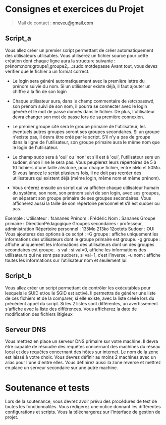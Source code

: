 # Consignes et exercices du Projet
>Mail de contact : nneveu@gmail.com

## Script_a
Vous allez créer un premier script permettant de créer automatiquement des utilisateurs 
utilisables. Vous utiliserez un fichier source pour cette création dont chaque ligne aura la 
structure suivante :
prénom:nom:groupe1,groupe2,…:sudo:motdepasse
Avant tout, vous devez vérifier que le fichier a un format correct.

- Le login sera généré automatiquement avec la première lettre du prénom suivie du nom. 
Si un utilisateur existe déjà, il faut ajouter un chiffre à la fin de son login
- Chaque utilisateur aura, dans le champ commentaire de /etc/passwd, son prénom suivi 
de son nom, il pourra se connecter avec le login généré et le mot de passe donnés dans 
le fichier. De plus, l'utilisateur devra changer son mot de passe lors de sa première
connexion.

- Le premier groupe cité sera le groupe primaire de l'utilisateur, les éventuels autres 
groupes seront ses groupes secondaires. Si un groupe n'existe pas, il devra être créé par 
le script. S'il n'y a pas de groupe dans la ligne de l'utilisateur, son groupe primaire aura le 
même nom que le login de l'utilisateur.

- Le champ sudo sera à 'oui' ou 'non' et s'il est à 'oui', l'utilisateur sera un sudoer, sinon il 
ne le sera pas.
Vous peuplerez leurs répertoires de 5 à 10 fichiers d'une taille aléatoire, pour chaque fichier, entre 
5Mo et 50Mo. Si vous lancez le script plusieurs fois, il ne doit pas recréer des utilisateurs qui 
existent déjà (même login, même nom et même prénom).

- Vous créerez ensuite un script qui va afficher chaque utilisateur humain du système, son nom, 
son prénom suivi de son login, avec ses groupes, en séparant son groupe primaire de ses groupes 
secondaires. Vous afficherez aussi la taille de son répertoire personnel et s’il est sudoer ou pas.

Exemple :
Utilisateur : fsananes
Prénom : Frédéric
Nom : Sananes
Groupe primaire : DirectionPédagogique
Groupes secondaires : professeur, administration
Répertoire personnel : 135Mo 213ko 12octets
Sudoer : OUI
Vous ajouterez des options à ce script :
-G groupe : affiche uniquement les informations des utilisateurs dont le groupe primaire est groupe.
-g groupe : affiche uniquement les informations des utilisateurs dont un des groupes secondaires est 
groupe.
-s val : si val=0, affiche les informations des utilisateurs qui ne sont pas sudoers, si val=1, c’est l’inverse.
-u nom : affiche toutes les informations sur l’utilisateur nom et seulement lui


## Script_b
Vous allez créer un script permettant de contrôler les exécutables pour lesquels le SUID et/ou le 
SGID est activé. Il permettra de générer une liste de ces fichiers et de la comparer, si elle existe, 
avec la liste créée lors du précédent appel du script.
Si les 2 listes sont différentes, un avertissement s'affiche avec la liste des différences. Vous 
afficherez la date de modification des fichiers litigieux

## Serveur DNS
Vous mettrez en place un serveur DNS primaire sur votre machine. Il devra être capable de résoudre des 
requêtes concernant des machines du réseau local et des requêtes concernant des hôtes sur internet. Le 
nom de la zone est laissé à votre choix.
Vous devrez définir au moins 2 machines avec un alias pour l'une d'entre elles.
Vous définirez aussi la zone reverse et mettrez en place un serveur secondaire sur une autre machine.

# Soutenance et tests
Lors de la soutenance, vous devrez avoir prévu des procédures de test de toutes les fonctionnalités. 
Vous rédigerez une notice donnant les différentes configurations et scripts. Vous la téléchargerez sur 
l'interface de gestion de projet.
